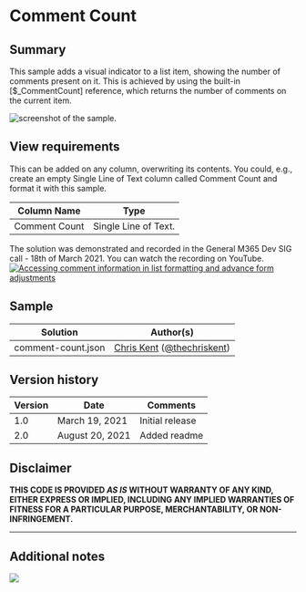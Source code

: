 # Comment Count

## Summary
This sample adds a visual indicator to a list item, showing the number of comments present on it. This is achieved by using the built-in [$_CommentCount] reference, which returns the number of comments on the current item.

![screenshot of the sample](./assets/screenshot.png).  

## View requirements
This can be added on any column, overwriting its contents. You could, e.g., create an empty Single Line of Text column called Comment Count and format it with this sample.

Column Name|Type
--------|---------
Comment Count  | Single Line of Text.

The solution was demonstrated and recorded in the General M365 Dev SIG call - 18th of March 2021. You can watch the recording on YouTube. 
[![Accessing comment information in list formatting and advance form adjustments](https://img.youtube.com/vi/0X4AzvDDuIE/hqdefault.jpg)](https://youtu.be/0X4AzvDDuIE?t=70)

## Sample

Solution|Author(s)
--------|---------
comment-count.json | [Chris Kent](https://github.com/thechriskent) ([@thechriskent](https://twitter.com/thechriskent))

## Version history

Version|Date|Comments
-------|----|--------
1.0|March 19, 2021|Initial release
2.0|August 20, 2021|Added readme

## Disclaimer
**THIS CODE IS PROVIDED *AS IS* WITHOUT WARRANTY OF ANY KIND, EITHER EXPRESS OR IMPLIED, INCLUDING ANY IMPLIED WARRANTIES OF FITNESS FOR A PARTICULAR PURPOSE, MERCHANTABILITY, OR NON-INFRINGEMENT.**

---

## Additional notes

<img src="https://pnptelemetry.azurewebsites.net/list-formatting/column-samples/comment-count" />
